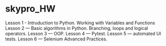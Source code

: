 # skypro_HW
Lesson 1 - Intruduction to Python. Working with Variables and Functions
Lesson 2 — Basic algorithms in Python. Branching, loops and logical operators.
Lesson 3 — OOP.
Lesson 4 — Pytest.
Lesson 5 — automated UI tests.
Lesson 6 — Selenium Advanced Practices.